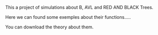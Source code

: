 ﻿This a project of simulations about B, AVL and RED AND BLACK Trees.

Here we can found some exemples about their functions.....

You can download the theory about them.
